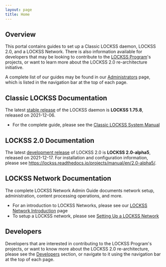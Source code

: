 ```yaml
---
layout: page
title: Home
---
```


## Overview

This portal contains guides to set up a Classic LOCKSS daemon, LOCKSS 2.0, and a LOCKSS Network. There is also information available for developers that may be looking to contribute to the [LOCKSS Program](https://www.lockss.org/)'s projects, or want to learn more about the LOCKSS 2.0 re-architecture initiative.

A complete list of our guides may be found in our [Administrators](administrators/) page, which is listed in the navigation bar at the top of each page.

## Classic LOCKSS Documentation

The latest [stable release](https://lockss.readthedocs.io/en/latest/releases.html#stable-releases) of the LOCKSS daemon is **LOCKSS 1.75.8**, released on 2021-12-06.

*   For the complete guide, please see the [Classic LOCKSS System Manual](administrators/classic-lockss/)

## LOCKSS 2.0 Documentation

The latest [development release](https://lockss.readthedocs.io/en/latest/releases.html#development-releases) of LOCKSS 2.0 is **LOCKSS 2.0-alpha5**, released on 2021-12-17. For installation and configuration information, please see <https://lockss.readthedocs.io/projects/manual/en/2.0-alpha5/>.

## LOCKSS Network Documentation

The complete LOCKSS Network Admin Guide documents network setup, administration, content processing operations, and more.

*   For an introduction to LOCKSS Networks, please see our [LOCKSS Network Introduction](administrators/admin/introduction) page
*   To setup a LOCKSS network, please see [Setting Up a LOCKSS Network](administrators/admin/setting-up/)

## Developers

Developers that are interested in contributing to the LOCKSS Program's projects, or want to know more about the LOCKSS 2.0 re-architecture, please see the [Developers](developers) section, or navigate to it using the navigation bar at the top of each page.
